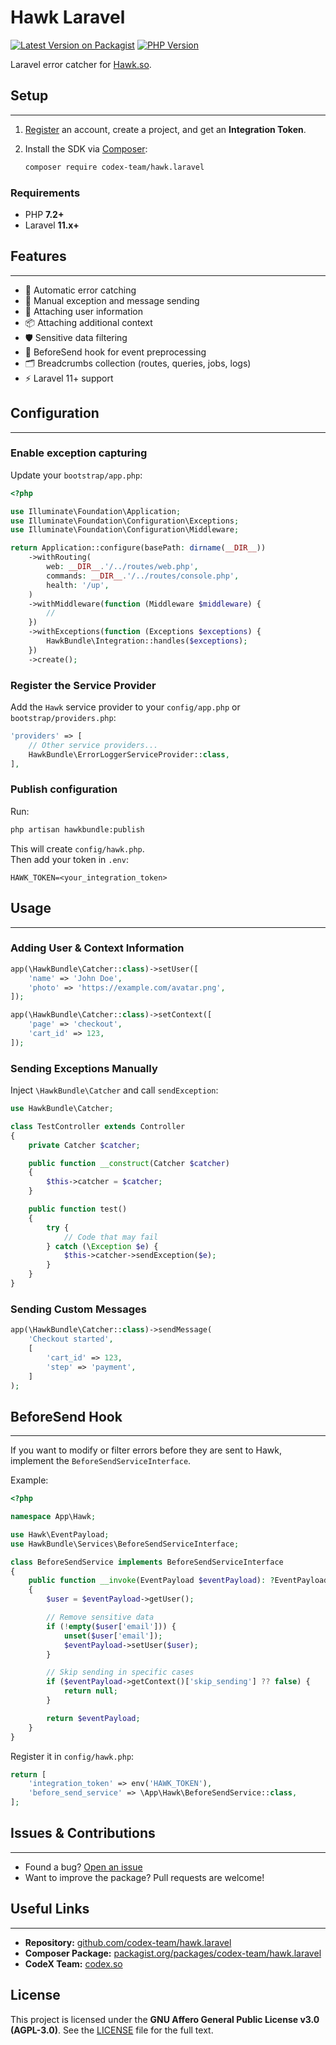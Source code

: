 # Hawk Laravel

[![Latest Version on Packagist](https://img.shields.io/packagist/v/codex-team/hawk.laravel.svg?style=flat-square)](https://packagist.org/packages/codex-team/hawk.laravel)
[![PHP Version](https://img.shields.io/packagist/php-v/codex-team/hawk.laravel?style=flat-square)](https://www.php.net/)

Laravel error catcher for [Hawk.so](https://hawk.so).

## Setup

---

1. [Register](https://garage.hawk.so/sign-up) an account, create a project, and get an **Integration Token**.
2. Install the SDK via [Composer](https://getcomposer.org):

   ```bash
   composer require codex-team/hawk.laravel
   ```

### Requirements

- PHP **7.2+**
- Laravel **11.x+**

## Features

---

- 🦅 Automatic error catching
- 💎 Manual exception and message sending
- 🙂 Attaching user information
- 📦 Attaching additional context
- 🛡️ Sensitive data filtering
- 🌟 BeforeSend hook for event preprocessing
- 🗂️ Breadcrumbs collection (routes, queries, jobs, logs)
- ⚡ Laravel 11+ support

## Configuration

---

### Enable exception capturing

Update your `bootstrap/app.php`:

```php
<?php

use Illuminate\Foundation\Application;
use Illuminate\Foundation\Configuration\Exceptions;
use Illuminate\Foundation\Configuration\Middleware;

return Application::configure(basePath: dirname(__DIR__))
    ->withRouting(
        web: __DIR__.'/../routes/web.php',
        commands: __DIR__.'/../routes/console.php',
        health: '/up',
    )
    ->withMiddleware(function (Middleware $middleware) {
        //
    })
    ->withExceptions(function (Exceptions $exceptions) {
        HawkBundle\Integration::handles($exceptions);
    })
    ->create();
```

### Register the Service Provider

Add the `Hawk` service provider to your `config/app.php` or `bootstrap/providers.php`:

```php
'providers' => [
    // Other service providers...
    HawkBundle\ErrorLoggerServiceProvider::class,
],
```

### Publish configuration

Run:

```bash
php artisan hawkbundle:publish
```

This will create `config/hawk.php`.  
Then add your token in `.env`:

```env
HAWK_TOKEN=<your_integration_token>
```

## Usage

---

### Adding User & Context Information

```php
app(\HawkBundle\Catcher::class)->setUser([
    'name' => 'John Doe',
    'photo' => 'https://example.com/avatar.png',
]);

app(\HawkBundle\Catcher::class)->setContext([
    'page' => 'checkout',
    'cart_id' => 123,
]);
```

### Sending Exceptions Manually

Inject `\HawkBundle\Catcher` and call `sendException`:

```php
use HawkBundle\Catcher;

class TestController extends Controller
{
    private Catcher $catcher;

    public function __construct(Catcher $catcher)
    {
        $this->catcher = $catcher;
    }

    public function test()
    {
        try {
            // Code that may fail
        } catch (\Exception $e) {
            $this->catcher->sendException($e);
        }
    }
}
```

### Sending Custom Messages

```php
app(\HawkBundle\Catcher::class)->sendMessage(
    'Checkout started',
    [
        'cart_id' => 123,
        'step' => 'payment',
    ]
);
```

## BeforeSend Hook

---

If you want to modify or filter errors before they are sent to Hawk,  
implement the `BeforeSendServiceInterface`.

Example:

```php
<?php

namespace App\Hawk;

use Hawk\EventPayload;
use HawkBundle\Services\BeforeSendServiceInterface;

class BeforeSendService implements BeforeSendServiceInterface
{
    public function __invoke(EventPayload $eventPayload): ?EventPayload
    {
        $user = $eventPayload->getUser();

        // Remove sensitive data
        if (!empty($user['email'])) {
            unset($user['email']);
            $eventPayload->setUser($user);
        }

        // Skip sending in specific cases
        if ($eventPayload->getContext()['skip_sending'] ?? false) {
            return null;
        }

        return $eventPayload;
    }
}
```

Register it in `config/hawk.php`:

```php
return [
    'integration_token' => env('HAWK_TOKEN'),
    'before_send_service' => \App\Hawk\BeforeSendService::class,
];
```

## Issues & Contributions

---

- Found a bug? [Open an issue](https://github.com/codex-team/hawk.laravel/issues)
- Want to improve the package? Pull requests are welcome!

## Useful Links

---

- **Repository:** [github.com/codex-team/hawk.laravel](https://github.com/codex-team/hawk.laravel)
- **Composer Package:** [packagist.org/packages/codex-team/hawk.laravel](https://packagist.org/packages/codex-team/hawk.laravel)
- **CodeX Team:** [codex.so](https://codex.so)

## License

This project is licensed under the **GNU Affero General Public License v3.0 (AGPL-3.0)**.
See the [LICENSE](./LICENSE) file for the full text.
